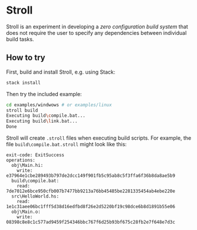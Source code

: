 # Stroll

Stroll is an experiment in developing a *zero configuration build system* that does not
require the user to specify any dependencies between individual build tasks.

## How to try

First, build and install Stroll, e.g. using Stack:

```bash
stack install
```

Then try the included example:

```bash
cd examples/windwows # or examples/linux
stroll build
Executing build\compile.bat...
Executing build\link.bat...
Done 
```

Stroll will create `.stroll` files when executing build scripts. For example, the file
`build\compile.bat.stroll` might look like this:

```
exit-code: ExitSuccess
operations:
  obj\Main.hi:
    write: e37964e1cbe289493b797de2dcc149f901fb5c95ab8c5f3ffa6f36b8da8ae5b9
  build\compile.bat:
    read: 7de7012e6bce950cfb007b7477bb9213a76bb45485be2281335454ab4ebe220e
  src\HelloWorld.hs:
    read: 1e1c31aee06bc1fff5d38d16edfbd8f26e2d5220bf19c98dce6b8d1891b55e06
  obj\Main.o:
    write: 08398c8e8c1c577ad9459f254346bbc767f6d25b93bf675c28fb2e7f648e7d3c
```
